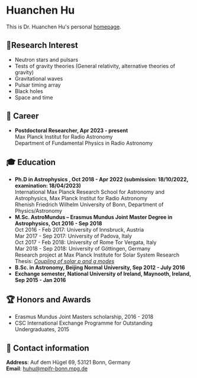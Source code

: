 # Huanchen Hu
This is Dr. Huanchen Hu's personal [homepage](https://huanchen-hu.github.io/).

:dizzy:Research Interest
------
* Neutron stars and pulsars
* Tests of gravity theories (General relativity, alternative theories of gravity)
* Gravitational waves
* Pulsar timing array
* Black holes
* Space and time

:telescope: Career
------
* **Postdoctoral Researcher, Apr 2023 - present** \
                         Max Planck Institut for Radio Astronomy\
                         Department of Fundamental Physics in Radio Astronomy

:mortar_board: Education
------
* **Ph.D in Astrophysics , Oct 2018 - Apr 2022 (submission: 18/10/2022, examination: 18/04/2023)** \
  International Max Planck Research School for Astronomy and Astrophysics, Max Planck Institut for Radio Astronomy\
  Rhenish Friedrich Wilhelm University of Bonn, Department of Physics/Astronomy
* **M.Sc. AstroMundus – Erasmus Mundus Joint Master Degree in Astrophysics, Oct 2016 - Sep 2018**\
  Oct 2016 - Feb 2017: University of Innsbruck, Austria\
  Mar 2017 - Sep 2017: University of Padova, Italy\
  Oct 2017 - Feb 2018: University of Rome Tor Vergata, Italy\
  Mar 2018 - Sep 2018: University of Göttingen, Germany\
  Research project at Max Planck Institute for Solar System Research\
  Thesis: *[Coupling of solar p and g modes](https://diglib.uibk.ac.at/ulbtirolhs/content/titleinfo/2833765)*
* **B.Sc. in Astronomy, Beijing Normal University, Sep 2012 - July 2016**
* **Exchange semester, National University of Ireland, Maynooth, Ireland, Sep 2015 - Jan 2016**

:trophy: Honors and Awards
------
* Erasmus Mundus Joint Masters scholarship, 2016 - 2018 
* CSC International Exchange Programme for Outstanding Undergraduates, 2015 

:round_pushpin: Contact information
------
**Address**: Auf dem Hügel 69, 53121 Bonn, Germany\
**Email**: huhu@mpifr-bonn.mpg.de
